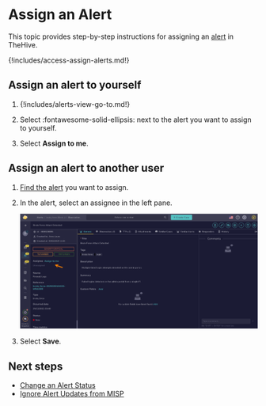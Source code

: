 # Assign an Alert

This topic provides step-by-step instructions for assigning an [alert](about-alerts.md) in TheHive.

{!includes/access-assign-alerts.md!}

## Assign an alert to yourself

1. {!includes/alerts-view-go-to.md!}

2. Select :fontawesome-solid-ellipsis: next to the alert you want to assign to yourself.

3. Select **Assign to me**.

## Assign an alert to another user

1. [Find the alert](./search-for-alerts/find-an-alert.md) you want to assign.

2. In the alert, select an assignee in the left pane.

    ![Assignee alert](../../../images/user-guides/analyst-corner/alerts/alert-assignee.png)

3. Select **Save**.

<h2>Next steps</h2>

* [Change an Alert Status](change-status-alert.md)
* [Ignore Alert Updates from MISP](ignore-alert-updates-misp.md)